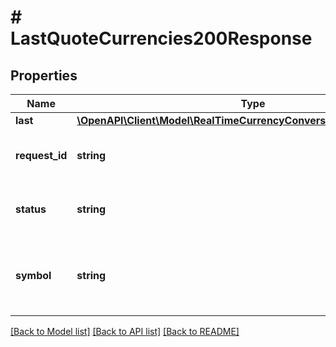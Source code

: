 # # LastQuoteCurrencies200Response

## Properties

Name | Type | Description | Notes
------------ | ------------- | ------------- | -------------
**last** | [**\OpenAPI\Client\Model\RealTimeCurrencyConversion200ResponseLast**](RealTimeCurrencyConversion200ResponseLast.md) |  | [optional]
**request_id** | **string** | A request id assigned by the server. |
**status** | **string** | The status of this request&#39;s response. |
**symbol** | **string** | The symbol pair that was evaluated from the request. |

[[Back to Model list]](../../README.md#models) [[Back to API list]](../../README.md#endpoints) [[Back to README]](../../README.md)
